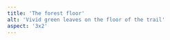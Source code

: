 ```yaml
---
title: 'The forest floor'
alt: 'Vivid green leaves on the floor of the trail'
aspect: '3x2'
---
```

